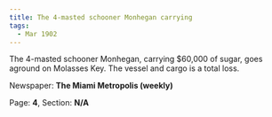 ```yaml
---  
title: The 4-masted schooner Monhegan carrying  
tags:  
  - Mar 1902  
---  
```

  
The 4-masted schooner Monhegan, carrying $60,000 of sugar, goes aground on Molasses Key. The vessel and cargo is a total loss.  
  
Newspaper: **The Miami Metropolis (weekly)**  
  
Page: **4**, Section: **N/A** 
